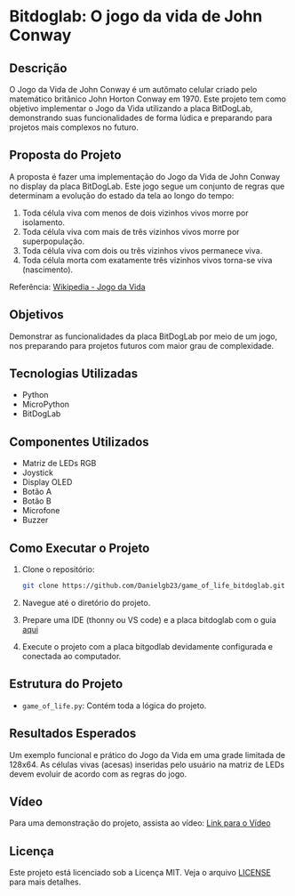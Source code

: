 # Bitdoglab: O jogo da vida de John Conway

## Descrição
O Jogo da Vida de John Conway é um autômato celular criado pelo matemático britânico John Horton Conway em 1970. Este projeto tem como objetivo implementar o Jogo da Vida utilizando a placa BitDogLab, demonstrando suas funcionalidades de forma lúdica e preparando para projetos mais complexos no futuro.

## Proposta do Projeto
A proposta é fazer uma implementação do Jogo da Vida de John Conway no display da placa BitDogLab. Este jogo segue um conjunto de regras que determinam a evolução do estado da tela ao longo do tempo:
1. Toda célula viva com menos de dois vizinhos vivos morre por isolamento.
2. Toda célula viva com mais de três vizinhos vivos morre por superpopulação.
3. Toda célula viva com dois ou três vizinhos vivos permanece viva.
4. Toda célula morta com exatamente três vizinhos vivos torna-se viva (nascimento).

Referência: [Wikipedia - Jogo da Vida](https://pt.wikipedia.org/wiki/Jogo_da_vida)

## Objetivos
Demonstrar as funcionalidades da placa BitDogLab por meio de um jogo, nos preparando para projetos futuros com maior grau de complexidade.

## Tecnologias Utilizadas
- Python
- MicroPython
- BitDogLab

## Componentes Utilizados
- Matriz de LEDs RGB
- Joystick
- Display OLED
- Botão A
- Botão B
- Microfone
- Buzzer

## Como Executar o Projeto
1. Clone o repositório:
   ```sh
   git clone https://github.com/Danielgb23/game_of_life_bitdoglab.git
   ```
2. Navegue até o diretório do projeto.
3. Prepare uma IDE (thonny ou VS code) e a placa bitdoglab com o guia [aqui](https://bitdoglab.webcontent.website/cursos/introducao-pratica-a-bitdoglab/aulas/usando-o-ide-thonny-para-desenvolvimento/)
   
4. Execute o projeto com a placa bitgodlab devidamente configurada e conectada ao computador.

## Estrutura do Projeto
- `game_of_life.py`: Contém toda a lógica do projeto.

## Resultados Esperados
Um exemplo funcional e prático do Jogo da Vida em uma grade limitada de 128x64. As células vivas (acesas) inseridas pelo usuário na matriz de LEDs devem evoluir de acordo com as regras do jogo.

## Vídeo
Para uma demonstração do projeto, assista ao vídeo: [Link para o Vídeo](https://youtu.be/jUXryB5bY1Y)


## Licença
Este projeto está licenciado sob a Licença MIT. Veja o arquivo [LICENSE](LICENSE) para mais detalhes.

